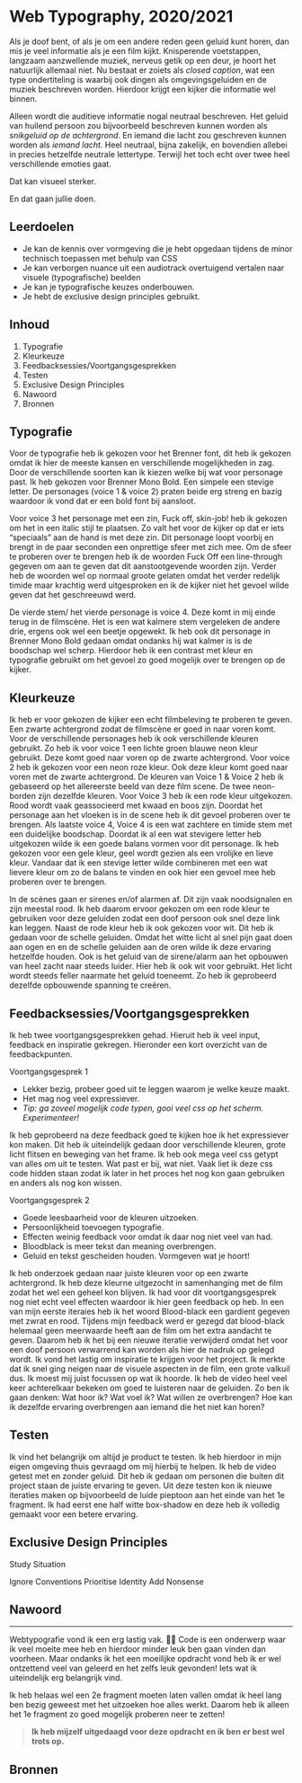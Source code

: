 # Web Typography, 2020/2021

Als je doof bent, of als je om een andere reden geen geluid kunt horen, dan mis je veel informatie als je een film kijkt. Knisperende voetstappen, langzaam aanzwellende muziek, nerveus getik op een deur, je hoort het natuurlijk allemaal niet. Nu bestaat er zoiets als *closed caption*, wat een type ondertiteling is waarbij ook dingen als omgevingsgeluiden en de muziek beschreven worden. Hierdoor krijgt een kijker die informatie wel binnen.

Alleen wordt die auditieve informatie nogal neutraal beschreven. Het geluid van huilend persoon zou bijvoorbeeld beschreven kunnen worden als *snikgeluid op de achtergrond*. En iemand die lacht zou geschreven kunnen worden als *iemand lacht.* Heel neutraal, bijna zakelijk, en bovendien allebei in precies hetzelfde neutrale lettertype. Terwijl het toch echt over twee heel verschillende emoties gaat. 

Dat kan visueel sterker. 

En dat gaan jullie doen.

## Leerdoelen

- Je kan de kennis over vormgeving die je hebt opgedaan tijdens de minor technisch toepassen met behulp van CSS
- Je kan verborgen nuance uit een audiotrack overtuigend vertalen naar visuele (typografische) beelden
- Je kan je typografische keuzes onderbouwen.
- Je hebt de exclusive design principles gebruikt.

## Inhoud
1. Typografie
2. Kleurkeuze
3. Feedbacksessies/Voortgangsgesprekken
4. Testen
5. Exclusive Design Principles
6. Nawoord
7. Bronnen

## Typografie

Voor de typografie heb ik gekozen voor het Brenner font, dit heb ik gekozen omdat ik hier de meeste kansen en verschillende mogelijkheden in zag. Door de verschillende soorten kan ik kiezen welke bij wat voor personage past. Ik heb gekozen voor Brenner Mono Bold. Een simpele een stevige letter. De personages (voice 1 & voice 2) praten beide erg streng en bazig waardoor ik vond dat er een bold font bij aansloot.

Voor voice 3  het personage met een zin, Fuck off, skin-job! heb ik gekozen om het in een italic stijl te plaatsen. Zo valt het voor de kijker op dat er iets “speciaals” aan de hand is met deze zin. Dit personage loopt voorbij en brengt in de paar seconden een onprettige sfeer met zich mee. Om de sfeer te proberen over te brengen heb ik de woorden Fuck Off een line-through gegeven om aan te geven dat dit aanstootgevende woorden zijn. Verder heb de woorden wel op normaal groote gelaten omdat het verder redelijk timide maar krachtig werd uitgesproken en ik de kijker niet het gevoel wilde geven dat het geschreeuwd werd.

De vierde stem/ het vierde personage is voice 4. Deze komt in mij  einde terug in de filmscène. Het is een wat kalmere stem vergeleken de andere drie, ergens ook wel een beetje opgewekt.  Ik heb ook dit personage in Brenner Mono Bold  gedaan omdat ondanks hij wat kalmer is is de boodschap wel scherp. Hierdoor heb ik een contrast met kleur en typografie gebruikt om het gevoel zo goed mogelijk over te brengen op de kijker.
 
## Kleurkeuze

Ik heb er voor gekozen de kijker een echt filmbeleving te proberen te geven. Een zwarte achtergrond zodat de filmscène er goed in naar voren komt.  Voor de verschillende personages heb ik ook verschillende kleuren gebruikt. Zo heb ik voor voice 1  een lichte groen blauwe neon kleur gebruikt. Deze komt goed naar voren op de zwarte achtergrond. Voor voice 2 heb ik gekozen voor een neon roze kleur. Ook deze kleur komt goed naar voren met de zwarte achtergrond. De kleuren van Voice 1 & Voice 2 heb ik gebaseerd op het allereerste beeld van deze film scene. De twee neon-borden zijn dezelfde kleuren. 
Voor Voice 3 heb ik een rode kleur uitgekozen. Rood wordt vaak geassocieerd met kwaad en boos zijn. Doordat het personage aan het vloeken is in de scene heb ik dit gevoel proberen over te brengen.
Als laatste voice 4, Voice 4 is een wat zachtere en timide stem met een duidelijke boodschap. Doordat ik al een wat stevigere letter heb uitgekozen wilde ik een goede balans vormen voor dit personage. Ik heb gekozen voor een gele kleur, geel wordt gezien als een vrolijke en lieve kleur. Vandaar dat ik een stevige letter wilde combineren met een wat lievere kleur om zo de balans te vinden en ook hier een gevoel mee heb proberen over te brengen.
 
In de scènes gaan er sirenes en/of alarmen af. Dit zijn vaak noodsignalen en zijn meestal rood. Ik heb daarom ervoor gekozen om een rode kleur te gebruiken voor deze geluiden zodat een doof persoon ook snel deze link kan leggen. Naast de rode kleur heb ik ook gekozen voor wit. Dit heb   ik gedaan voor de schelle geluiden. Omdat het witte licht al snel pijn gaat doen aan ogen en en de schelle geluiden aan de oren wilde ik deze ervaring hetzelfde houden. 
Ook is het geluid van de sirene/alarm aan het opbouwen van heel zacht naar steeds luider. Hier heb ik ook wit voor gebruikt. Het licht wordt steeds feller naarmate het geluid toeneemt. Zo heb ik geprobeerd dezelfde opbouwende spanning te creëren.

## Feedbacksessies/Voortgangsgesprekken
Ik heb twee voortgangsgesprekken gehad. Hieruit heb ik veel input, feedback en inspiratie gekregen. Hieronder een kort overzicht van de feedbackpunten.

Voortgangsgesprek 1
- Lekker bezig, probeer goed uit te leggen waarom je welke keuze maakt.
- Het mag nog veel expressiever. 
- *Tip: ga zoveel mogelijk code typen, gooi veel css op het scherm. Experimenteer!*

Ik heb geprobeerd na deze feedback goed te kijken hoe ik het expressiever kon maken. Dit heb ik uiteindelijk gedaan door verschillende kleuren, grote licht flitsen en beweging van het frame. Ik heb ook mega veel css getypt van alles om uit te testen. Wat past er bij, wat niet. Vaak liet ik deze css code hidden staan zodat ik later in het proces het nog kon gaan gebruiken en anders als nog kon wissen. 


Voortgangsgesprek 2
- ​Goede leesbaarheid voor de kleuren uitzoeken.
- Persoonlijkheid toevoegen typografie.
- Effecten weinig feedback voor omdat ik daar nog niet veel van had.
- Bloodblack is meer tekst dan meaning overbrengen.
- Geluid en tekst gescheiden houden. Vormgeven wat je hoort!

Ik heb onderzoek gedaan naar juiste kleuren voor op een zwarte achtergrond. Ik heb deze kleurne uitgezocht in samenhanging met de film zodat het wel een geheel kon blijven. Ik had voor dit voortgangsgesprek nog niet echt veel effecten waardoor ik hier geen feedback op heb. In een van mijn eerste iteraies heb ik het woord Blood-black een gardient gegeven met zwrat en rood. Tijdens mijn feedback werd er gezegd dat blood-black helemaal geen meerwaarde heeft aan de film om het extra aandacht te geven. Daarom heb ik het bij een nieuwe iteratie verwijderd omdat het voor een doof persoon verwarrend kan worden als hier de nadruk op gelegd wordt.
Ik vond het lastig om inspiratie te krijgen voor het project. Ik merkte dat ik snel ging neigen naar de visuele aspecten in de film, een grote valkuil dus. Ik moest mij juist focussen op wat ik hoorde. Ik heb de video heel veel keer achterelkaar bekeken om goed te luisteren naar de geluiden. Zo ben ik gaan denken: Wat hoor ik? Wat voel ik? Wat willen ze overbrengen? Hoe kan ik dezelfde ervaring overbrengen aan iemand die het niet kan horen?


## Testen

Ik vind het belangrijk om altijd je product te testen. Ik heb hierdoor in mijn eigen omgeving thuis gevraagd om mij hierbij te helpen. Ik heb de video getest met en zonder geluid. Dit heb ik gedaan om personen die buiten dit project staan de juiste ervaring te geven. Uit deze testen kon ik nieuwe iteraties maken op bijvoorbeeld de luide pieptoon aan het einde van het 1e fragment. Ik had eerst ene half witte box-shadow en deze heb ik volledig gemaakt voor een betere ervaring.

## Exclusive Design Principles
Study Situation

Ignore Conventions
Prioritise Identity
Add Nonsense


## Nawoord
---
Webtypografie vond ik een erg lastig vak. :face_exhaling: Code is een onderwerp waar ik veel moeite mee heb en hierdoor minder leuk ben gaan vinden dan voorheen. Maar ondanks ik het een moeilijke opdracht vond heb ik er wel ontzettend veel van geleerd en het zelfs leuk gevonden! Iets wat ik uiteindelijk erg belangrijk vind.

Ik heb helaas wel een 2e fragment moeten laten vallen omdat ik heel lang ben bezig geweest met het uitzoeken hoe alles werkt. Daarom heb ik alleen het 1e fragment zo goed mogelijk proberen neer te zetten!
> **Ik heb mijzelf uitgedaagd voor deze opdracht en ik ben er best wel trots op.** 

## Bronnen